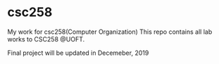 # csc258
My work for csc258(Computer Organization)
This repo contains all lab works to CSC258 @UOFT. 

Final project will be updated in Decemeber, 2019
